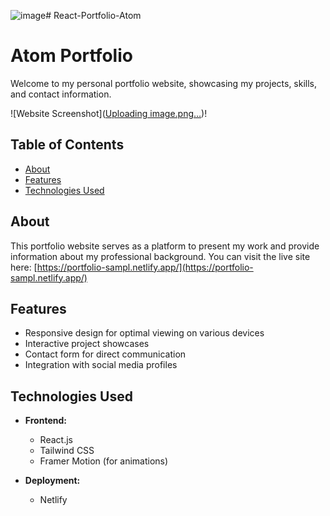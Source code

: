 ![image](https://github.com/user-attachments/assets/11da4942-f00f-4929-b2d8-622f48a409f3)# React-Portfolio-Atom
# Atom Portfolio

Welcome to my personal portfolio website, showcasing my projects, skills, and contact information.

![Website Screenshot]([Uploading image.png…]())!


## Table of Contents

- [About](#about)
- [Features](#features)
- [Technologies Used](#technologies-used)
  
## About

This portfolio website serves as a platform to present my work and provide information about my professional background. You can visit the live site here: [https://portfolio-sampl.netlify.app/](https://portfolio-sampl.netlify.app/)

## Features

- Responsive design for optimal viewing on various devices
- Interactive project showcases
- Contact form for direct communication
- Integration with social media profiles

## Technologies Used

- **Frontend:**
  - React.js
  - Tailwind CSS
  - Framer Motion (for animations)

- **Deployment:**
  - Netlify


